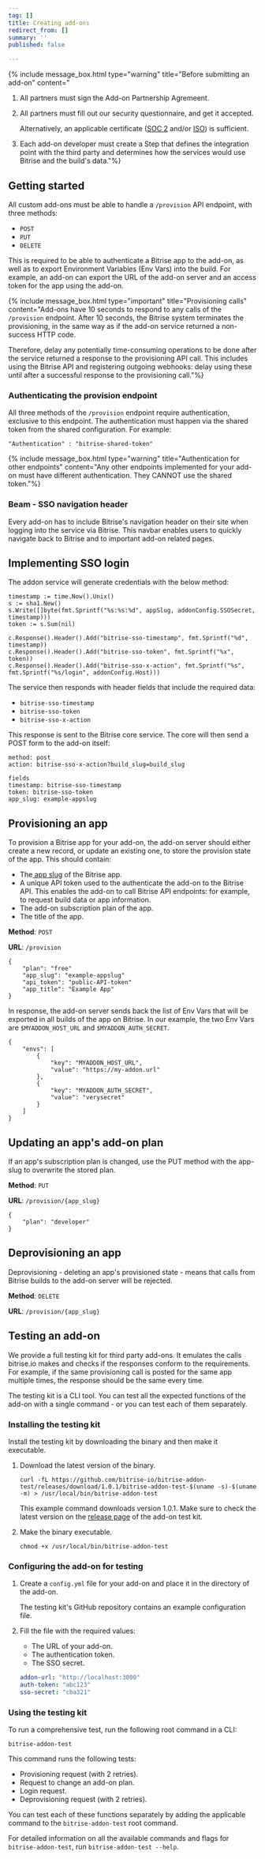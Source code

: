 ```yaml
---
tag: []
title: Creating add-ons
redirect_from: []
summary: ''
published: false

---
```

{% include message_box.html type="warning" title="Before submitting an add-on" content="

1. All partners must sign the Add-on Partnership Agremeent.
2. All partners must fill out our security questionnaire, and get it accepted.

   Alternatively, an applicable certificate ([SOC 2](https://www.aicpa.org/interestareas/frc/assuranceadvisoryservices/aicpasoc2report.html) and/or [ISO](https://www.iso.org/home.html)) is sufficient.
3. Each add-on developer must create a Step that defines the integration point with the third party and determines how the services would use Bitrise and the build's data."%}

## Getting started

All custom add-ons must be able to handle a `/provision` API endpoint, with three methods:

* `POST`
* `PUT`
* `DELETE`

This is required to be able to authenticate a Bitrise app to the add-on, as well as to export Environment Variables (Env Vars) into the build. For example, an add-on can export the URL of the add-on server and an access token for the app using the add-on.

{% include message_box.html type="important" title="Provisioning calls" content="Add-ons have 10 seconds to respond to any calls of the `/provision` endpoint. After 10 seconds, the Bitrise system terminates the provisioning, in the same way as if the add-on service returned a non-success HTTP code.

Therefore, delay any potentially time-consuming operations to be done after the service returned a response to the provisioning API call. This includes using the Bitrise API and registering outgoing webhooks: delay using these until after a successful response to the provisioning call."%}

### Authenticating the provision endpoint

All three methods of the `/provision` endpoint require authentication, exclusive to this endpoint. The authentication must happen via the shared token from the shared configuration. For example:

```  
"Authentication" : "bitrise-shared-token"  
```

{% include message_box.html type="warning" title="Authentication for other endpoints" content="Any other endpoints implemented for your add-on must have different authentication. They CANNOT use the shared token."%}

### Beam - SSO navigation header

Every add-on has to include Bitrise's navigation header on their site when logging into the service via Bitrise. This navbar enables users to quickly navigate back to Bitrise and to important add-on related pages.

## Implementing SSO login

The addon service will generate credentials with the below method:

```Golang
timestamp := time.Now().Unix()
s := sha1.New()
s.Write([]byte(fmt.Sprintf("%s:%s:%d", appSlug, addonConfig.SSOSecret, timestamp)))
token := s.Sum(nil)

c.Response().Header().Add("bitrise-sso-timestamp", fmt.Sprintf("%d", timestamp))
c.Response().Header().Add("bitrise-sso-token", fmt.Sprintf("%x", token))
c.Response().Header().Add("bitrise-sso-x-action", fmt.Sprintf("%s", fmt.Sprintf("%s/login", addonConfig.Host)))
```

The service then responds with header fields that include the required data:

* `bitrise-sso-timestamp`
* `bitrise-sso-token`
* `bitrise-sso-x-action`

This response is sent to the Bitrise core service. The core will then send a POST form to the add-on itself:

    method: post
    action: bitrise-sso-x-action?build_slug=build_slug
    
    fields
    timestamp: bitrise-sso-timestamp
    token: bitrise-sso-token
    app_slug: example-appslug

## Provisioning an app

To provision a Bitrise app for your add-on, the add-on server should either create a new record, or update an existing one, to store the provision state of the app. This should contain:

* The[ app slug](https://api-docs.bitrise.io/#/application/app-list) of the Bitrise app.
* A unique API token used to the authenticate the add-on to the Bitrise API. This enables the add-on to call Bitrise API endpoints: for example, to request build data or app information.
* The add-on subscription plan of the app.
* The title of the app.

**Method**: `POST`

**URL**: `/provision`

    {
        "plan": "free"
        "app_slug": "example-appslug"
        "api_token": "public-API-token"
        "app_title": "Example App"
    }

In response, the add-on server sends back the list of Env Vars that will be exported in all builds of the app on Bitrise. In our example, the two Env Vars are `$MYADDON_HOST_URL` and `$MYADDON_AUTH_SECRET`.

    {
        "envs": [
            {
                "key": "MYADDON_HOST_URL",
                "value": "https://my-addon.url"
            },
            {
                "key": "MYADDON_AUTH_SECRET",
                "value": "verysecret"
            }
        ]
    }

## Updating an app's add-on plan

If an app's subscription plan is changed, use the PUT method with the app-slug to overwrite the stored plan.

**Method**: `PUT`

**URL**: `/provision/{app_slug}`

    {
        "plan": "developer"
    }

## Deprovisioning an app

Deprovisioning - deleting an app's provisioned state - means that calls from Bitrise builds to the add-on server will be rejected.

**Method**: `DELETE`

**URL**: `/provision/{app_slug}`

## Testing an add-on

We provide a full testing kit for third party add-ons. It emulates the calls bitrise.io makes and checks if the responses conform to the requirements. For example, if the same provisioning call is posted for the same app multiple times, the response should be the same every time.

The testing kit is a CLI tool. You can test all the expected functions of the add-on with a single command - or you can test each of them separately.

### Installing the testing kit

Install the testing kit by downloading the binary and then make it executable.

1. Download the latest version of the binary.

       curl -fL https://github.com/bitrise-io/bitrise-addon-test/releases/download/1.0.1/bitrise-addon-test-$(uname -s)-$(uname -m) > /usr/local/bin/bitrise-addon-test

   This example command downloads version 1.0.1. Make sure to check the latest version on the [release page](https://github.com/bitrise-io/bitrise-addon-test/releases) of the add-on test kit.
2. Make the binary executable.

       chmod +x /usr/local/bin/bitrise-addon-test

### Configuring the add-on for testing

1. Create a `config.yml` file for your add-on and place it in the directory of the add-on. 

   The testing kit's GitHub repository contains an example configuration file. 
1. Fill the file with the required values:
   
   * The URL of your add-on.
   * The authentication token. 
   * The SSO secret. 

	```yaml
    addon-url: "http://localhost:3000"
	auth-token: "abc123"
	sso-secret: "cba321"
    ```

### Using the testing kit

To run a comprehensive test, run the following root command in a CLI:

    bitrise-addon-test

This command runs the following tests:

* Provisioning request (with 2 retries).
* Request to change an add-on plan.
* Login request.
* Deprovisioning request (with 2 retries).

You can test each of these functions separately by adding the applicable command to the `bitrise-addon-test` root command.

For detailed information on all the available commands and flags for `bitrise-addon-test`, run `bitrise-addon-test --help`.